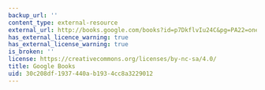 ```yaml
---
backup_url: ''
content_type: external-resource
external_url: http://books.google.com/books?id=p7DkflvIu24C&pg=PA22=onepage
has_external_licence_warning: true
has_external_license_warning: true
is_broken: ''
license: https://creativecommons.org/licenses/by-nc-sa/4.0/
title: Google Books
uid: 30c208df-1937-440a-b193-4cc8a3229012
---
```


